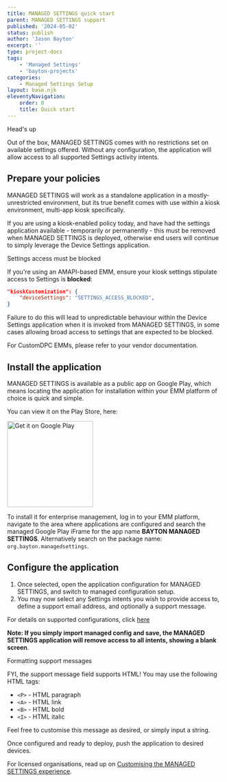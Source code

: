 ```yaml
---
title: MANAGED SETTINGS quick start
parent: MANAGED SETTINGS support
published: '2024-05-02'
status: publish
author: 'Jason Bayton'
excerpt: ''
type: project-docs
tags: 
    - 'Managed Settings'
    - 'bayton-projects'
categories: 
    - Managed Settings Setup
layout: base.njk
eleventyNavigation: 
    order: 0
    title: Quick start
---
```

<div class="callout callout-blue">
<div class="callout-heading callout-heading-small">Head's up</div>

Out of the box, MANAGED SETTINGS comes with no restrictions set on available settings offered. Without any configuration, the application will allow access to all supported Settings activity intents.

</div>

## Prepare your policies

MANAGED SETTINGS will work as a standalone application in a mostly-unrestricted environment, but its true benefit comes with use within a kiosk environment, multi-app kiosk specifically. 

If you are using a kiosk-enabled policy today, and have had the settings application available - temporarily or permanently - this must be removed when MANAGED SETTINGS is deployed, otherwise end users will continue to simply leverage the Device Settings application.

<div class="callout callout-red">
<div class="callout-heading">Settings access must be blocked</div>

If you're using an AMAPI-based EMM, ensure your kiosk settings stipulate access to Settings is **blocked**:

```json
"kioskCustomization": {
    "deviceSettings": "SETTINGS_ACCESS_BLOCKED",
}
```

Failure to do this will lead to unpredictable behaviour within the Device Settings application when it is invoked from MANAGED SETTINGS, in some cases allowing broad access to settings that are expected to be blocked.

For CustomDPC EMMs, please refer to your vendor documentation.

</div>

## Install the application

MANAGED SETTINGS is available as a public app on Google Play, which means locating the application for installation within your EMM platform of choice is quick and simple. 

You can view it on the Play Store, here: 

<a href='https://play.google.com/store/apps/details?id=org.bayton.managedsettings'><img alt='Get it on Google Play' src='https://play.google.com/intl/en_us/badges/static/images/badges/en_badge_web_generic.png' width="200px"/></a>

To install it for enterprise management, log in to your EMM platform, navigate to the area where applications are configured and search the managed Google Play iFrame for the app name **BAYTON MANAGED SETTINGS**. Alternatively search on the package name: `org.bayton.managedsettings`. 

## Configure the application

1. Once selected, open the application configuration for MANAGED SETTINGS, and switch to managed configuration setup.
2. You may now select any Settings intents you wish to provide access to, define a support email address, and optionally a support message.

For details on supported configurations, click [here](/projects/managed-settings/support/supported-configurations/)

**Note: If you simply import managed config and save, the MANAGED SETTINGS application will remove access to all intents, showing a blank screen**.

<div class="callout">
<div class="callout-heading">Formatting support messages</div>

FYI, the support message field supports HTML! You may use the following HTML tags: 

- `<P>` - HTML paragraph 
- `<A>` - HTML link
- `<B>` - HTML bold
- `<I>` - HTML italic

Feel free to customise this message as desired, or simply input a string.

</div>

Once configured and ready to deploy, push the application to desired devices.

For licensed organisations, read up on [Customising the MANAGED SETTINGS experience](/projects/managed-settings/support/customising-managed-settings).